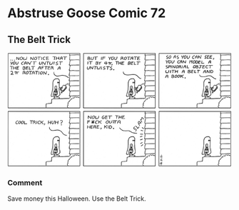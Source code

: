 # Abstruse Goose Comic 72
## The Belt Trick

![image](belt_trick.png)
### Comment
Save money this Halloween. Use the Belt Trick.
